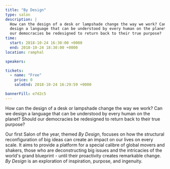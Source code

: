 ```yaml
---
title: "By Design"
type: salon
description: |
  How can the design of a desk or lampshade change the way we work? Can we
  design a language that can be understood by every human on the planet? Should
  our democracies be redesigned to return back to their true purpose?
time:
  start: 2018-10-24 16:30:00 +0000
  end: 2018-10-24 18:30:00 +0000
location: ramphal

speakers:

tickets:
  - name: "Free"
    price: 0
    saleEnd: 2018-10-24 16:29:59 +0000

bannerFill: e7d2c5
---
```


How can the design of a desk or lampshade change the way we work? Can we design
a language that can be understood by every human on the planet? Should our
democracies be redesigned to return back to their true purpose?

Our first Salon of the year, themed *By Design*, focuses on how the structural
reconfiguration of big ideas can create an impact on our lives on every scale.
It aims to provide a platform for a special calibre of global movers and
shakers, those who are deconstructing big issues and the intricacies of the
world's grand blueprint - until their proactivity creates remarkable change.
*By Design* is an exploration of inspiration, purpose, and ingenuity.
